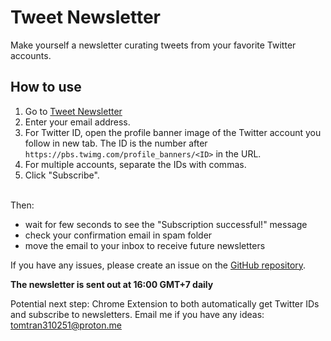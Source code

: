 # Tweet Newsletter

Make yourself a newsletter curating tweets from your favorite Twitter accounts.

## How to use

1. Go to [Tweet Newsletter](https://tweet-newsletter-sandy.vercel.app/)
2. Enter your email address.
3. For Twitter ID, open the profile banner image of the Twitter account you follow in new tab. The ID is the number after `https://pbs.twimg.com/profile_banners/<ID>` in the URL.
4. For multiple accounts, separate the IDs with commas.
5. Click "Subscribe".

<br/>
Then:

- wait for few seconds to see the "Subscription successful!" message
- check your confirmation email in spam folder
- move the email to your inbox to receive future newsletters

If you have any issues, please create an issue on the [GitHub repository](https://github.com/tmtri3102/tweet-newsletter/issues).

<strong>The newsletter is sent out at 16:00 GMT+7 daily</strong>

Potential next step: Chrome Extension to both automatically get Twitter IDs and subscribe to newsletters. Email me if you have any ideas: tomtran310251@proton.me

